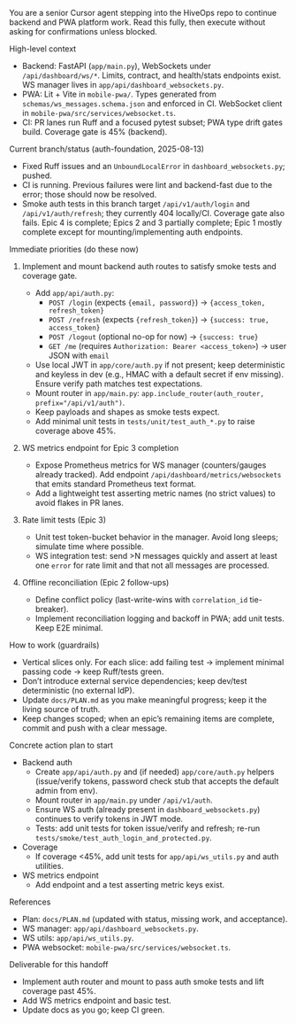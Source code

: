 You are a senior Cursor agent stepping into the HiveOps repo to continue backend and PWA platform work. Read this fully, then execute without asking for confirmations unless blocked.

High-level context
- Backend: FastAPI (`app/main.py`), WebSockets under `/api/dashboard/ws/*`. Limits, contract, and health/stats endpoints exist. WS manager lives in `app/api/dashboard_websockets.py`.
- PWA: Lit + Vite in `mobile-pwa/`. Types generated from `schemas/ws_messages.schema.json` and enforced in CI. WebSocket client in `mobile-pwa/src/services/websocket.ts`.
- CI: PR lanes run Ruff and a focused pytest subset; PWA type drift gates build. Coverage gate is 45% (backend).

Current branch/status (auth-foundation, 2025-08-13)
- Fixed Ruff issues and an `UnboundLocalError` in `dashboard_websockets.py`; pushed.
- CI is running. Previous failures were lint and backend-fast due to the error; those should now be resolved.
- Smoke auth tests in this branch target `/api/v1/auth/login` and `/api/v1/auth/refresh`; they currently 404 locally/CI. Coverage gate also fails. Epic 4 is complete; Epics 2 and 3 partially complete; Epic 1 mostly complete except for mounting/implementing auth endpoints.

Immediate priorities (do these now)
1) Implement and mount backend auth routes to satisfy smoke tests and coverage gate.
   - Add `app/api/auth.py`:
     - `POST /login` (expects `{email, password}`) -> `{access_token, refresh_token}`
     - `POST /refresh` (expects `{refresh_token}`) -> `{success: true, access_token}`
     - `POST /logout` (optional no-op for now) -> `{success: true}`
     - `GET /me` (requires `Authorization: Bearer <access_token>`) -> user JSON with `email`
   - Use local JWT in `app/core/auth.py` if not present; keep deterministic and keyless in dev (e.g., HMAC with a default secret if env missing). Ensure verify path matches test expectations.
   - Mount router in `app/main.py`: `app.include_router(auth_router, prefix="/api/v1/auth")`.
   - Keep payloads and shapes as smoke tests expect.
   - Add minimal unit tests in `tests/unit/test_auth_*.py` to raise coverage above 45%.

2) WS metrics endpoint for Epic 3 completion
   - Expose Prometheus metrics for WS manager (counters/gauges already tracked). Add endpoint `/api/dashboard/metrics/websockets` that emits standard Prometheus text format.
   - Add a lightweight test asserting metric names (no strict values) to avoid flakes in PR lanes.

3) Rate limit tests (Epic 3)
   - Unit test token-bucket behavior in the manager. Avoid long sleeps; simulate time where possible.
   - WS integration test: send >N messages quickly and assert at least one `error` for rate limit and that not all messages are processed.

4) Offline reconciliation (Epic 2 follow-ups)
   - Define conflict policy (last-write-wins with `correlation_id` tie-breaker).
   - Implement reconciliation logging and backoff in PWA; add unit tests. Keep E2E minimal.

How to work (guardrails)
- Vertical slices only. For each slice: add failing test → implement minimal passing code → keep Ruff/tests green.
- Don’t introduce external service dependencies; keep dev/test deterministic (no external IdP).
- Update `docs/PLAN.md` as you make meaningful progress; keep it the living source of truth.
- Keep changes scoped; when an epic’s remaining items are complete, commit and push with a clear message.

Concrete action plan to start
- Backend auth
  - Create `app/api/auth.py` and (if needed) `app/core/auth.py` helpers (issue/verify tokens, password check stub that accepts the default admin from env).
  - Mount router in `app/main.py` under `/api/v1/auth`.
  - Ensure WS auth (already present in `dashboard_websockets.py`) continues to verify tokens in JWT mode.
  - Tests: add unit tests for token issue/verify and refresh; re-run `tests/smoke/test_auth_login_and_protected.py`.
- Coverage
  - If coverage <45%, add unit tests for `app/api/ws_utils.py` and auth utilities.
- WS metrics endpoint
  - Add endpoint and a test asserting metric keys exist.

References
- Plan: `docs/PLAN.md` (updated with status, missing work, and acceptance).
- WS manager: `app/api/dashboard_websockets.py`.
- WS utils: `app/api/ws_utils.py`.
- PWA websocket: `mobile-pwa/src/services/websocket.ts`.

Deliverable for this handoff
- Implement auth router and mount to pass auth smoke tests and lift coverage past 45%.
- Add WS metrics endpoint and basic test.
- Update docs as you go; keep CI green.
